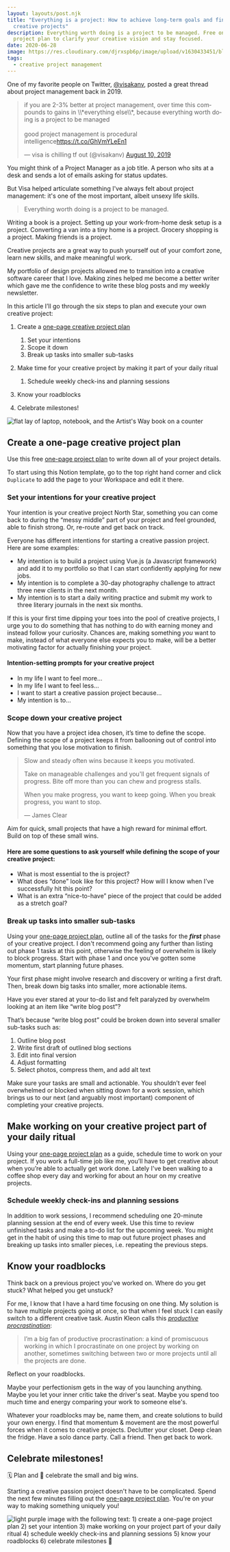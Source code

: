 ```yaml
---
layout: layouts/post.njk
title: "Everything is a project: How to achieve long-term goals and finish your
  creative projects"
description: Everything worth doing is a project to be managed. Free one-page
  project plan to clarify your creative vision and stay focused.
date: 2020-06-28
image: https://res.cloudinary.com/djrxspb6p/image/upload/v1630433451/blog/everything_is_a_project/everything-is-a-project_ma5vhn.jpg
tags:
  - creative project management
---
```

One of my favorite people on Twitter, [@visakanv](https://twitter.com/visakanv), posted a great thread about project management back in 2019.

<blockquote class="twitter-tweet"><p lang="en" dir="ltr">if you are 2-3% better at project management, over time this compounds to gains in \\*everything else\\*, because everything worth doing is a project to be managed<br><br>good project management is procedural intelligence<a href="https://t.co/GhVmYLeEn1">https://t.co/GhVmYLeEn1</a></p>&mdash; visa is chilling tf out (@visakanv) <a href="https://twitter.com/visakanv/status/1160121481029754881?ref_src=twsrc%5Etfw">August 10, 2019</a></blockquote> <script async src="https://platform.twitter.com/widgets.js" charset="utf-8"></script>

You might think of a Project Manager as a job title. A person who sits at a desk and sends a lot of  emails asking for status updates.

But Visa helped articulate something I've always felt about project management: it's one of the most important, albeit unsexy life skills.

> Everything worth doing is a project to be managed.

Writing a book is a project. Setting up your work-from-home desk setup is a project. Converting a van into a tiny home is a project. Grocery shopping is a project. Making friends is a project.

Creative projects are a great way to push yourself out of your comfort zone, learn new skills, and make meaningful work.

My portfolio of design projects allowed me to transition into a creative software career that I love. Making zines helped me become a better writer which gave me the confidence to write these blog posts and my weekly newsletter.

In this article I’ll go through the six steps to plan and execute your own creative project:

1. Create a [one-page creative project plan](https://samandrews.notion.site/One-Page-Creative-Project-Plan-8bd0864e4d4f4f7d9fc450b997b7bdac?pvs=4)

   1. Set your intentions
   2. Scope it down
   3. Break up tasks into smaller sub-tasks
2. Make time for your creative project by making it part of your daily ritual

   1. Schedule weekly check-ins and planning sessions
3. Know your roadblocks
4. Celebrate milestones!

![flat lay of laptop, notebook, and the Artist's Way book on a counter](https://res.cloudinary.com/djrxspb6p/image/upload/v1630433451/blog/everything_is_a_project/everything-is-a-project_ma5vhn.jpg)

## Create a one-page creative project plan

Use this free [one-page project plan](https://samandrews.notion.site/One-Page-Creative-Project-Plan-8bd0864e4d4f4f7d9fc450b997b7bdac?pvs=4) to write down all of your project details.

To start using this Notion template, go to the top right hand corner and click `Duplicate` to add the page to your Workspace and edit it there.

### Set your intentions for your creative project

Your intention is your creative project North Star, something you can come back to during the “messy middle” part of your project and feel grounded, able to finish strong. Or, re-route and get back on track.

Everyone has different intentions for starting a creative passion project. Here are some examples:

* My intention is to build a project using Vue.js (a Javascript framework) and add it to my portfolio so that I can start confidently applying for new jobs.
* My intention is to complete a 30-day photography challenge to attract three new clients in the next month.
* My intention is to start a daily writing practice and submit my work to three literary journals in the next six months.

If this is your first time dipping your toes into the pool of creative projects, I urge you to do something that has nothing to do with earning money and instead follow your curiosity. Chances are, making something *you* want to make, instead of what everyone else expects you to make, will be a better motivating factor for actually finishing your project.

#### Intention-setting prompts for your creative project

* In my life I want to feel more…
* In my life I want to feel less…
* I want to start a creative passion project because…
* My intention is to…

### Scope down your creative project

Now that you have a project idea chosen, it’s time to define the scope. Defining the scope of a project keeps it from ballooning out of control into something that you lose motivation to finish.

> Slow and steady often wins because it keeps you motivated.
>
> Take on manageable challenges and you'll get frequent signals of progress. Bite off more than you can chew and progress stalls.
>
> When you make progress, you want to keep going. When you break progress, you want to stop.
>
> — James Clear

Aim for quick, small projects that have a high reward for minimal effort. Build on top of these small wins.

#### Here are some questions to ask yourself while defining the scope of your creative  project:

* What is most essential to the is project?
* What does “done” look like for this project? How will I know when I’ve successfully hit this point?
* What is an extra “nice-to-have” piece of the project that could be added as a stretch goal?

### Break up tasks into smaller sub-tasks

Using your [one-page project plan](https://samandrews.notion.site/One-Page-Creative-Project-Plan-8bd0864e4d4f4f7d9fc450b997b7bdac?pvs=4), outline all of the tasks for the ***first*** phase of your creative project. I don't recommend going any further than listing out phase 1 tasks at this point, otherwise the feeling of overwhelm is likely to block progress. Start with phase 1 and once you've gotten some momentum, start planning future phases.

Your first phase might involve research and discovery or writing a first draft. Then, break down big tasks into smaller, more actionable items.

Have you ever stared at your to-do list and felt paralyzed by overwhelm looking at an item like “write blog post”?

That’s because “write blog post” could be broken down into several smaller sub-tasks such as:

1. Outline blog post
2. Write first draft of outlined blog sections
3. Edit into final version
4. Adjust formatting
5. Select photos, compress them, and add alt text

Make sure your tasks are small and actionable. You shouldn’t ever feel overwhelmed or blocked when sitting down for a work session, which brings us to our next (and arguably most important) component of completing your creative projects.

## Make working on your creative project part of your daily ritual

Using your [one-page project plan](https://samandrews.notion.site/One-Page-Creative-Project-Plan-8bd0864e4d4f4f7d9fc450b997b7bdac?pvs=4) as a guide, schedule time to work on your project. If you work a full-time job like me, you’ll have to get creative about when you’re able to actually get work done. Lately I've been walking to a coffee shop every day and working for about an hour on my creative projects.

### Schedule weekly check-ins and planning sessions

In addition to work sessions, I recommend scheduling one 20-minute planning session at the end of every week. Use this time to review unfinished tasks and make a to-do list for the upcoming week. You might get in the habit of using this time to map out future project phases and breaking up tasks into smaller pieces, i.e. repeating the previous steps.

## Know your roadblocks

Think back on a previous project you've worked on. Where do you get stuck? What helped you get unstuck?

For me, I know that I have a hard time focusing on one thing. My solution is to have multiple projects going at once, so that when I feel stuck I can easily switch to a different creative task. Austin Kleon calls this *[productive procrastination](https://austinkleon.com/tag/productive-procrastination/)*:

> I’m a big fan of productive procrastination: a kind of promiscuous working in which I procrastinate on one project by working on another, sometimes switching between two or more projects until all the projects are done.

Reflect on your roadblocks.

Maybe your perfectionism gets in the way of you launching anything. Maybe you let your inner critic take the driver's seat. Maybe you spend too much time and energy comparing your work to someone else's.

Whatever your roadblocks may be, name them, and create solutions to build your own energy. I find that momentum & movement are the most powerful forces when it comes to creative projects. Declutter your closet. Deep clean the fridge. Have a solo dance party. Call a friend. Then get back to work.

## Celebrate milestones!

🗓️ Plan and 🎉 celebrate the small and big wins.

Starting a creative passion project doesn't have to be complicated. Spend the next few minutes filling out the [one-page project plan](https://samandrews.notion.site/One-Page-Creative-Project-Plan-8bd0864e4d4f4f7d9fc450b997b7bdac?pvs=4). You're on your way to making something uniquely you!

![light purple image with the following text: 1) create a one-page project plan 2) set your intention 3) make working on your project part of your daily ritual 4) schedule weekly check-ins and planning sessions 5) know your roadblocks 6) celebrate milestones 🎉](https://res.cloudinary.com/djrxspb6p/image/upload/v1630961605/blog/everything_is_a_project/everything_is_a_project_h7tss0.jpg "everything is a project: how to achieve your long-term goals and finish your creative projects")